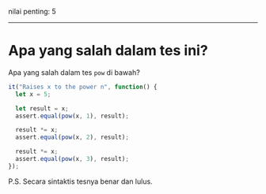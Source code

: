 nilai penting: 5

---

# Apa yang salah dalam tes ini?

Apa yang salah dalam tes `pow` di bawah?

```js
it("Raises x to the power n", function() {
  let x = 5;

  let result = x;
  assert.equal(pow(x, 1), result);

  result *= x;
  assert.equal(pow(x, 2), result);

  result *= x;
  assert.equal(pow(x, 3), result);
});
```

P.S. Secara sintaktis tesnya benar dan lulus.

